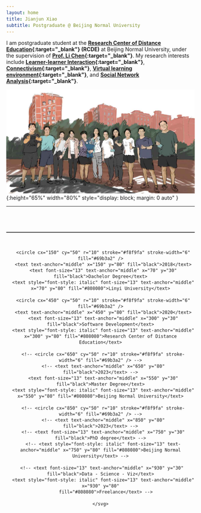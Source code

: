 ```yaml
---
layout: home
title: Jianjun Xiao
subtitle: Postgraduate @ Beijing Normal University
---
```


I am postgraduate student  at the **[Research Center of Distance Education](https://rcde.bnu.edu.cn/){:target="_blank"} (RCDE)** at Beijing Normal University, under the supervision of **[Prof. Li Chen](https://fe.bnu.edu.cn/pc/cms1info/resume/51/94){:target="_blank"}**. My research interests include **[Learner-learner Interaction](https://scholar.google.com/scholar?hl=zh-CN&as_sdt=0,5&q=%22learner-learner+interaction%22){:target="_blank"}**, **[Connectivism](https://en.wikipedia.org/wiki/Connectivism){:target="_blank"}**, **[Virtual learning environment](https://en.wikipedia.org/wiki/Virtual_learning_environment){:target="_blank"}**, and **[Social Network Analysis](https://en.wikipedia.org/wiki/Social_network_analysis){:target="_blank"}**.

![TheClimbers202009](/assets/img/photos/TheClimbers-202009.png "TheClimbers202009"){:height="65%" width="80%" style="display: block; margin: 0 auto" }

------

<!-- <div id="particles-js"></div> -->
<!-- <script src="https://www.yan-holtz.com/js/particles.js"></script> -->
<!-- <script src="https://www.yan-holtz.com/js/appHome.js"></script> -->

<div class="row hide-if-small-screen" style="text-align: center; padding-top: 1%">
  <div class="col-lg-12 text-center">
    <svg width="650" height="100">
      <line x1="0" y1="50" x2="650" y2="50" style="stroke:black; stroke-width:1.5" />

      <circle cx="150" cy="50" r="10" stroke="#f8f9fa" stroke-width="6" fill="#69b3a2" />
      <text text-anchor="middle" x="150" y="80" fill="black">2018</text>
      <text font-size="13" text-anchor="middle" x="70" y="30" fill="black">Dachelor Degree</text>
      <text style="font-style: italic" font-size="13" text-anchor="middle" x="70" y="80" fill="#808080">Linyi University</text>

      <circle cx="450" cy="50" r="10" stroke="#f8f9fa" stroke-width="6" fill="#69b3a2" />
      <text text-anchor="middle" x="450" y="80" fill="black">2020</text>
      <text font-size="13" text-anchor="middle" x="300" y="30" fill="black">Software Development</text>
      <text style="font-style: italic" font-size="13" text-anchor="middle" x="300" y="80" fill="#808080">Research Center of Distance Education</text>

      <!-- <circle cx="650" cy="50" r="10" stroke="#f8f9fa" stroke-width="6" fill="#69b3a2" /> -->
      <!-- <text text-anchor="middle" x="650" y="80" fill="black">2023</text> -->
      <text font-size="13" text-anchor="middle" x="550" y="30" fill="black">Master Degree</text>
      <text style="font-style: italic" font-size="13" text-anchor="middle" x="550" y="80" fill="#808080">Beijing Normal University</text>

      <!-- <circle cx="850" cy="50" r="10" stroke="#f8f9fa" stroke-width="6" fill="#69b3a2" /> -->
      <!-- <text text-anchor="middle" x="850" y="80" fill="black">2023</text> -->
      <!-- <text font-size="13" text-anchor="middle" x="750" y="30" fill="black">PhD degree</text> -->
      <!-- <text style="font-style: italic" font-size="13" text-anchor="middle" x="750" y="80" fill="#808080">Beijing Normal University</text> -->

     <!-- <text font-size="13" text-anchor="middle" x="930" y="30" fill="black">Data - Science - Viz</text>
      <text style="font-style: italic" font-size="13" text-anchor="middle" x="930" y="80"
        fill="#808080">Freelance</text> -->

    </svg>
  </div>
</div>

<!-- <script type="text/javascript" id="clustrmaps" src="//clustrmaps.com/map_v2.js?d=AH8eVtgCfiPuvsbrYIjSemGUlWIjlwHxIamb405BrEc&cl=ffffff&w=a"></script> -->
<!-- <script type="text/javascript" id="clstr_globe" src="//clustrmaps.com/globe.js?d=AH8eVtgCfiPuvsbrYIjSemGUlWIjlwHxIamb405BrEc"></script> -->

